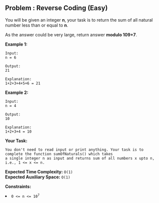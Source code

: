 ## Problem : Reverse Coding (Easy)
You will be given an integer **n**, your task is to return the sum of all natural number less than or equal to **n**.

As the answer could be very large, return answer **modulo 109+7**.

**Example 1:**
```
Input:
n = 6

Output:
21

Explanation:
1+2+3+4+5+6 = 21
```

**Example 2:**
```
Input:
n = 4

Output:
10

Explanation:
1+2+3+4 = 10
```

**Your Task:**
```
You don't need to read input or print anything. Your task is to complete the function sumOfNaturals() which takes
a single integer n as input and returns sum of all numbers x upto n, i.e., 1 <= x <= n.
```

**Expected Time Complexity:** ```O(1)```<br>
**Expected Auxiliary Space:** ```O(1)```

**Constraints:**
<li><code>0 <= n <= 10<sup>7</sup></code></li>
